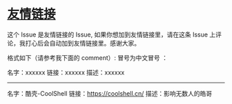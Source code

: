 # [友情链接](https://github.com/kenwoodjw/gitblog/issues/2)

这个 Issue 是友情链接的 Issue, 如果你想加到友情链接里，请在这条 Issue 上评论，我打心后会自动加到友情链接里。感谢大家。

格式如下（请参考我下面的 comment）:
冒号为中文冒号 ：

名字：xxxxxx
链接：xxxxxx
描述：xxxxxx

---

名字：酷壳-CoolShell
链接：https://coolshell.cn/
描述：影响无数人的皓哥